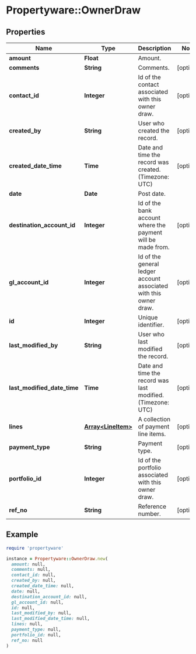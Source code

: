 # Propertyware::OwnerDraw

## Properties

| Name | Type | Description | Notes |
| ---- | ---- | ----------- | ----- |
| **amount** | **Float** | Amount. |  |
| **comments** | **String** | Comments. | [optional] |
| **contact_id** | **Integer** | Id of the contact associated with this owner draw. | [optional] |
| **created_by** | **String** | User who created the record. | [optional] |
| **created_date_time** | **Time** | Date and time the record was created. (Timezone: UTC) | [optional] |
| **date** | **Date** | Post date. |  |
| **destination_account_id** | **Integer** | Id of the bank account where the payment will be made from. | [optional] |
| **gl_account_id** | **Integer** | Id of the general ledger account associated with this owner draw. | [optional] |
| **id** | **Integer** | Unique identifier. | [optional] |
| **last_modified_by** | **String** | User who last modified the record. | [optional] |
| **last_modified_date_time** | **Time** | Date and time the record was last modified. (Timezone: UTC) | [optional] |
| **lines** | [**Array&lt;LineItem&gt;**](LineItem.md) | A collection of payment line items. | [optional] |
| **payment_type** | **String** | Payment type. | [optional] |
| **portfolio_id** | **Integer** | Id of the portfolio associated with this owner draw. | [optional] |
| **ref_no** | **String** | Reference number. | [optional] |

## Example

```ruby
require 'propertyware'

instance = Propertyware::OwnerDraw.new(
  amount: null,
  comments: null,
  contact_id: null,
  created_by: null,
  created_date_time: null,
  date: null,
  destination_account_id: null,
  gl_account_id: null,
  id: null,
  last_modified_by: null,
  last_modified_date_time: null,
  lines: null,
  payment_type: null,
  portfolio_id: null,
  ref_no: null
)
```

